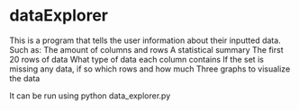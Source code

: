 # dataExplorer
This is a program that tells the user information about their inputted data. Such as:
The amount of columns and rows
A statistical summary
The first 20 rows of data
What type of data each column contains
If the set is missing any data, if so which rows and how much
Three graphs to visualize the data

It can be run using python data_explorer.py <file-path-or-url>
